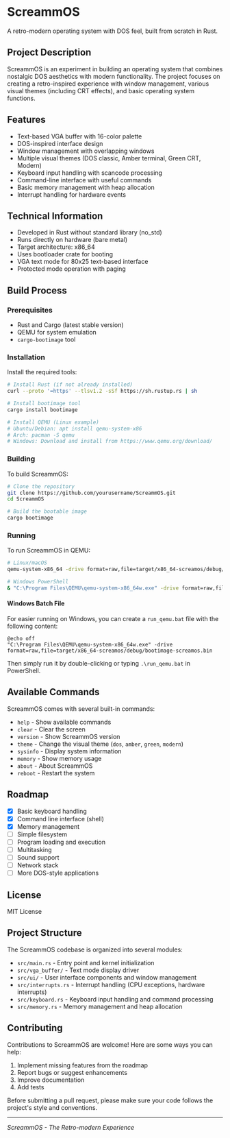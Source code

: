 # ScreammOS

A retro-modern operating system with DOS feel, built from scratch in Rust.

## Project Description

ScreammOS is an experiment in building an operating system that combines nostalgic DOS aesthetics with modern functionality. The project focuses on creating a retro-inspired experience with window management, various visual themes (including CRT effects), and basic operating system functions.

## Features

- Text-based VGA buffer with 16-color palette
- DOS-inspired interface design
- Window management with overlapping windows
- Multiple visual themes (DOS classic, Amber terminal, Green CRT, Modern)
- Keyboard input handling with scancode processing
- Command-line interface with useful commands
- Basic memory management with heap allocation
- Interrupt handling for hardware events

## Technical Information

- Developed in Rust without standard library (no_std)
- Runs directly on hardware (bare metal)
- Target architecture: x86_64
- Uses bootloader crate for booting
- VGA text mode for 80x25 text-based interface
- Protected mode operation with paging

## Build Process

### Prerequisites

- Rust and Cargo (latest stable version)
- QEMU for system emulation
- `cargo-bootimage` tool

### Installation

Install the required tools:

```bash
# Install Rust (if not already installed)
curl --proto '=https' --tlsv1.2 -sSf https://sh.rustup.rs | sh

# Install bootimage tool
cargo install bootimage

# Install QEMU (Linux example)
# Ubuntu/Debian: apt install qemu-system-x86
# Arch: pacman -S qemu
# Windows: Download and install from https://www.qemu.org/download/
```

### Building

To build ScreammOS:

```bash
# Clone the repository
git clone https://github.com/yourusername/ScreammOS.git
cd ScreammOS

# Build the bootable image
cargo bootimage
```

### Running

To run ScreammOS in QEMU:

```bash
# Linux/macOS
qemu-system-x86_64 -drive format=raw,file=target/x86_64-screamos/debug/bootimage-screamos.bin

# Windows PowerShell
& "C:\Program Files\QEMU\qemu-system-x86_64w.exe" -drive format=raw,file=target/x86_64-screamos/debug/bootimage-screamos.bin
```

#### Windows Batch File

For easier running on Windows, you can create a `run_qemu.bat` file with the following content:

```batch
@echo off
"C:\Program Files\QEMU\qemu-system-x86_64w.exe" -drive format=raw,file=target/x86_64-screamos/debug/bootimage-screamos.bin
```

Then simply run it by double-clicking or typing `.\run_qemu.bat` in PowerShell.

## Available Commands

ScreammOS comes with several built-in commands:

- `help` - Show available commands
- `clear` - Clear the screen
- `version` - Show ScreammOS version
- `theme` - Change the visual theme (`dos`, `amber`, `green`, `modern`)
- `sysinfo` - Display system information
- `memory` - Show memory usage
- `about` - About ScreammOS
- `reboot` - Restart the system

## Roadmap

- [x] Basic keyboard handling
- [x] Command line interface (shell)
- [x] Memory management
- [ ] Simple filesystem
- [ ] Program loading and execution
- [ ] Multitasking
- [ ] Sound support
- [ ] Network stack
- [ ] More DOS-style applications

## License

MIT License

## Project Structure

The ScreammOS codebase is organized into several modules:

- `src/main.rs` - Entry point and kernel initialization
- `src/vga_buffer/` - Text mode display driver
- `src/ui/` - User interface components and window management
- `src/interrupts.rs` - Interrupt handling (CPU exceptions, hardware interrupts)
- `src/keyboard.rs` - Keyboard input handling and command processing
- `src/memory.rs` - Memory management and heap allocation

## Contributing

Contributions to ScreammOS are welcome! Here are some ways you can help:

1. Implement missing features from the roadmap
2. Report bugs or suggest enhancements
3. Improve documentation
4. Add tests

Before submitting a pull request, please make sure your code follows the project's style and conventions.

---

*ScreammOS - The Retro-modern Experience* 